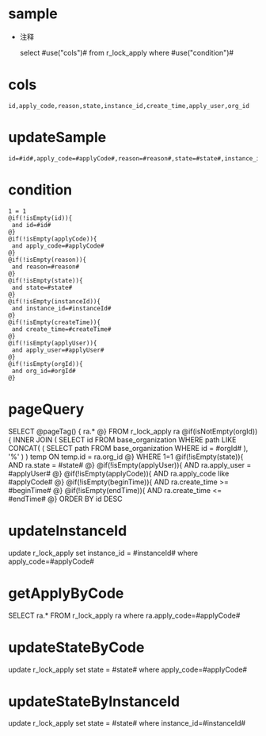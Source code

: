 sample
===
* 注释

	select #use("cols")# from r_lock_apply  where  #use("condition")#

cols
===
	id,apply_code,reason,state,instance_id,create_time,apply_user,org_id

updateSample
===
	
	id=#id#,apply_code=#applyCode#,reason=#reason#,state=#state#,instance_id=#instanceId#,create_time=#createTime#,apply_user=#applyUser#,org_id=#orgId#

condition
===

	1 = 1  
	@if(!isEmpty(id)){
	 and id=#id#
	@}
	@if(!isEmpty(applyCode)){
	 and apply_code=#applyCode#
	@}
	@if(!isEmpty(reason)){
	 and reason=#reason#
	@}
	@if(!isEmpty(state)){
	 and state=#state#
	@}
	@if(!isEmpty(instanceId)){
	 and instance_id=#instanceId#
	@}
	@if(!isEmpty(createTime)){
	 and create_time=#createTime#
	@}
	@if(!isEmpty(applyUser)){
	 and apply_user=#applyUser#
	@}
	@if(!isEmpty(orgId)){
	 and org_id=#orgId#
	@}
	
pageQuery
===
SELECT
@pageTag() {
	ra.*
@}
FROM
	r_lock_apply ra
@if(isNotEmpty(orgId)){
    INNER JOIN ( SELECT id FROM base_organization 
                    WHERE path LIKE CONCAT( ( SELECT path FROM base_organization WHERE id = #orgId# ), '%' ) ) temp 
        ON temp.id = ra.org_id
@}
WHERE 1=1
@if(!isEmpty(state)){
      AND ra.state = #state#
@}
@if(!isEmpty(applyUser)){
      AND ra.apply_user = #applyUser#
@}
@if(!isEmpty(applyCode)){
   AND ra.apply_code  like #applyCode#
@}
@if(!isEmpty(beginTime)){
 AND ra.create_time >= #beginTime#
@}
@if(!isEmpty(endTime)){
 AND ra.create_time <= #endTime#
@}
ORDER BY
	id DESC
	
updateInstanceId
===
update r_lock_apply set instance_id = #instanceId# where apply_code=#applyCode#


getApplyByCode
===
SELECT
    ra.*
FROM
	r_lock_apply ra
where ra.apply_code=#applyCode#


updateStateByCode
===
update r_lock_apply set state = #state# where apply_code=#applyCode#


updateStateByInstanceId
===
update r_lock_apply set state = #state# where instance_id=#instanceId#